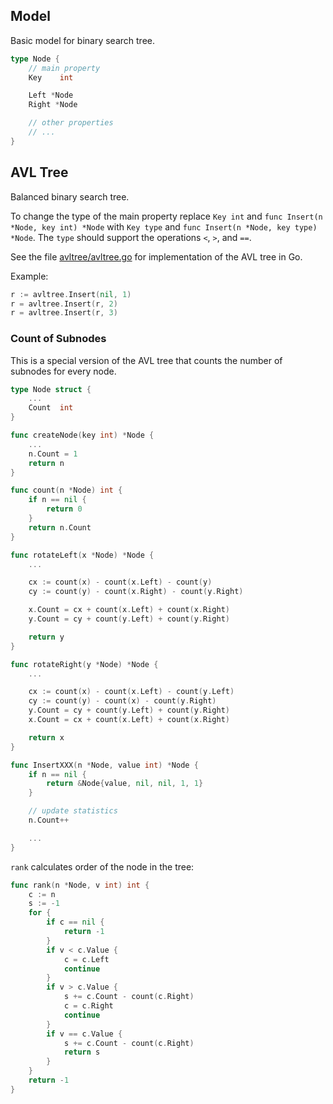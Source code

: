 Model
---

Basic model for binary search tree.

```go
type Node {
	// main property
	Key    int

	Left *Node
	Right *Node

	// other properties
	// ...
}
```

AVL Tree
---

Balanced binary search tree.

To change the type of the main property replace `Key int` and `func Insert(n *Node, key int) *Node` with `Key type` and `func Insert(n *Node, key type) *Node`. The `type` should support the operations `<`, `>`, and `==`.

See the file [avltree/avltree.go](.../avltree/avltree.go) for implementation of the AVL tree in Go.

Example:

```go
r := avltree.Insert(nil, 1)
r = avltree.Insert(r, 2)
r = avltree.Insert(r, 3)
```

### Count of Subnodes

This is a special version of the AVL tree that counts the number of subnodes for every node.

```go
type Node struct {
	...
	Count  int
}

func createNode(key int) *Node {
	...
	n.Count = 1
	return n
}

func count(n *Node) int {
	if n == nil {
		return 0
	}
	return n.Count
}

func rotateLeft(x *Node) *Node {
	...

	cx := count(x) - count(x.Left) - count(y)
	cy := count(y) - count(x.Right) - count(y.Right)

	x.Count = cx + count(x.Left) + count(x.Right)
	y.Count = cy + count(y.Left) + count(y.Right)

	return y
}

func rotateRight(y *Node) *Node {
	...

	cx := count(x) - count(x.Left) - count(y.Left)
	cy := count(y) - count(x) - count(y.Right)
	y.Count = cy + count(y.Left) + count(y.Right)
	x.Count = cx + count(x.Left) + count(x.Right)

	return x
}

func InsertXXX(n *Node, value int) *Node {
	if n == nil {
		return &Node{value, nil, nil, 1, 1}
	}

	// update statistics
	n.Count++

	...
}
```

`rank` calculates order of the node in the tree:

```go
func rank(n *Node, v int) int {
	c := n
	s := -1
	for {
		if c == nil {
			return -1
		}
		if v < c.Value {
			c = c.Left
			continue
		}
		if v > c.Value {
			s += c.Count - count(c.Right)
			c = c.Right
			continue
		}
		if v == c.Value {
			s += c.Count - count(c.Right)
			return s
		}
	}
	return -1
}
```
